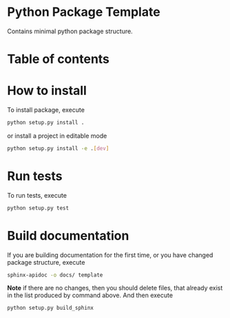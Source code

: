 # Python Package Template

Contains minimal python package structure.

# Table of contents

# How to install

To install package, execute

```bash
python setup.py install .
```

or install a project in editable mode

```bash
python setup.py install -e .[dev]
```

# Run tests

To run tests, execute

```bash
python setup.py test
```

# Build documentation

If you are building documentation for the first time,
or you have changed package structure, execute

```bash
sphinx-apidoc -o docs/ template
```

**Note** if there are no changes, then you should delete files,
that already exist in the list produced by command above.
And then execute

```bash
python setup.py build_sphinx
```
